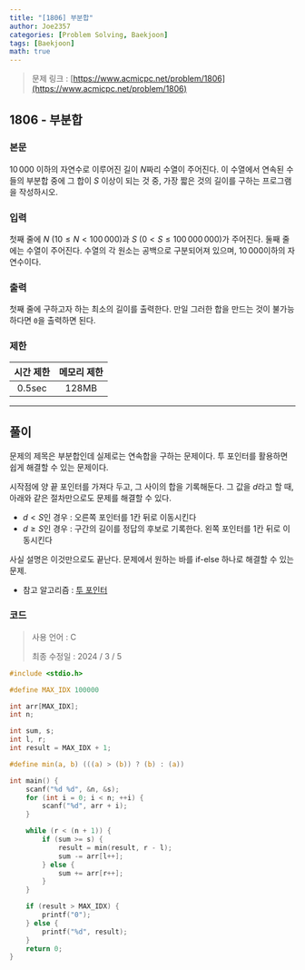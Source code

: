```yaml
---
title: "[1806] 부분합"
author: Joe2357
categories: [Problem Solving, Baekjoon]
tags: [Baekjoon]
math: true
---
```


> 문제 링크 : [https://www.acmicpc.net/problem/1806](https://www.acmicpc.net/problem/1806)



## 1806 - 부분합

### 본문

$10\,000$ 이하의 자연수로 이루어진 길이 $N$짜리 수열이 주어진다. 이 수열에서 연속된 수들의 부분합 중에 그 합이 $S$ 이상이 되는 것 중, 가장 짧은 것의 길이를 구하는 프로그램을 작성하시오.



### 입력

첫째 줄에 $N$ ($10 \leq N < 100\,000$)과 $S$ ($0 < S \leq 100\,000\,000$)가 주어진다. 둘째 줄에는 수열이 주어진다. 수열의 각 원소는 공백으로 구분되어져 있으며, $10\,000$이하의 자연수이다.



### 출력

첫째 줄에 구하고자 하는 최소의 길이를 출력한다. 만일 그러한 합을 만드는 것이 불가능하다면 `0`을 출력하면 된다.



### 제한

| 시간 제한 | 메모리 제한 |
| :-------: | :---------: |
|  0.5sec   |    128MB    |

---



## 풀이

문제의 제목은 부분합인데 실제로는 연속합을 구하는 문제이다. 투 포인터를 활용하면 쉽게 해결할 수 있는 문제이다.

시작점에 양 끝 포인터를 가져다 두고, 그 사이의 합을 기록해둔다. 그 값을 $d$라고 할 때, 아래와 같은 절차만으로도 문제를 해결할 수 있다.

- $d < S$인 경우 : 오른쪽 포인터를 1칸 뒤로 이동시킨다
- $d \geq S$인 경우 : 구간의 길이를 정답의 후보로 기록한다. 왼쪽 포인터를 1칸 뒤로 이동시킨다

사실 설명은 이것만으로도 끝난다. 문제에서 원하는 바를 if-else 하나로 해결할 수 있는 문제.


- 참고 알고리즘 : [투 포인터](https://www.geeksforgeeks.org/two-pointers-technique/)

  

### 코드

> 사용 언어 : C  
>
> 최종 수정일 : 2024 / 3 / 5

```c
#include <stdio.h>

#define MAX_IDX 100000

int arr[MAX_IDX];
int n;

int sum, s;
int l, r;
int result = MAX_IDX + 1;

#define min(a, b) (((a) > (b)) ? (b) : (a))

int main() {
    scanf("%d %d", &n, &s);
    for (int i = 0; i < n; ++i) {
        scanf("%d", arr + i);
    }

    while (r < (n + 1)) {
        if (sum >= s) {
            result = min(result, r - l);
            sum -= arr[l++];
        } else {
            sum += arr[r++];
        }
    }

    if (result > MAX_IDX) {
        printf("0");
    } else {
        printf("%d", result);
    }
    return 0;
}
```

